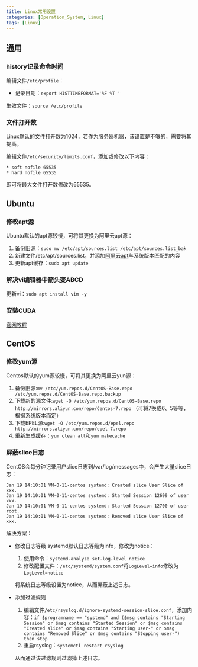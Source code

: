 ```yaml
---
title: Linux常用设置
categories: [Operation_System, Linux]
tags: [Linux]
---
```


## 通用

### history记录命令时间
编辑文件`/etc/profile`：
* 记录日期：`export HISTTIMEFORMAT='%F %T '`

生效文件：`source /etc/profile`

### 文件打开数
Linux默认的文件打开数为1024，若作为服务器机器，该设置是不够的，需要将其提高。

编辑文件`/etc/security/limits.conf`，添加或修改以下内容：
```
* soft nofile 65535 
* hard nofile 65535
```
即可将最大文件打开数修改为65535。

## Ubuntu

### 修改apt源
Ubuntu默认的apt源较慢，可将其更换为阿里云apt源：
1. 备份旧源：`sudo mv /etc/apt/sources.list /etc/apt/sources.list_bak`
2. 新建文件/etc/apt/sources.list，并添加[阿里云apt](https://developer.aliyun.com/mirror/ubuntu)与系统版本匹配的内容
3. 更新apt缓存：`sudo apt update`


### 解决vi编辑器中箭头变ABCD
更新vi：`sudo apt install vim -y`

### 安装CUDA
[官网教程](https://developer.nvidia.com/cuda-downloads?target_os=Linux&target_arch=x86_64&target_distro=Ubuntu&target_version=1804&target_type=debnetwork)

## CentOS

### 修改yum源
Centos默认的yum源较慢，可将其更换为阿里云yun源：
1. 备份旧源:`mv /etc/yum.repos.d/CentOS-Base.repo /etc/yum.repos.d/CentOS-Base.repo.backup`
2. 下载新的源文件:`wget -O /etc/yum.repos.d/CentOS-Base.repo http://mirrors.aliyun.com/repo/Centos-7.repo` （可将7换成6、5等等，根据系统版本而定）
3. 下载EPEL源:`wget -O /etc/yum.repos.d/epel.repo http://mirrors.aliyun.com/repo/epel-7.repo`
4. 重新生成缓存：`yum clean all`和`yum makecache`

### 屏蔽slice日志
CentOS会每分钟记录用户slice日志到/var/log/messages中，会产生大量slice日志：
```
Jan 19 14:10:01 VM-0-11-centos systemd: Created slice User Slice of xxx.
Jan 19 14:10:01 VM-0-11-centos systemd: Started Session 12699 of user xxx.
Jan 19 14:10:01 VM-0-11-centos systemd: Started Session 12700 of user root.
Jan 19 14:10:01 VM-0-11-centos systemd: Removed slice User Slice of xxx.
```
解决方案：

* 修改日志等级
  systemd默认日志等级为info，修改为notice：

  1. 使用命令：`systemd-analyze set-log-level notice`
  2. 修改配置文件：`/etc/systemd/system.conf`将`LogLevel=info`修改为`LogLevel=notice`

  将系统日志等级设置为notice，从而屏蔽上述日志。
  
* 添加过滤规则
  1. 编辑文件`/etc/rsyslog.d/ignore-systemd-session-slice.conf`，添加内容：`if $programname == "systemd" and ($msg contains "Starting Session" or $msg contains "Started Session" or $msg contains "Created slice" or $msg contains "Starting user-" or $msg contains "Removed Slice" or $msg contains "Stopping user-") then stop`
  2. 重启rsyslog：`systemctl restart rsyslog`

  从而通过该过滤规则过滤掉上述日志。
